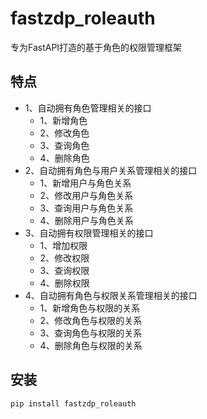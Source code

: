 # fastzdp_roleauth

专为FastAPI打造的基于角色的权限管理框架

## 特点

- 1、自动拥有角色管理相关的接口
    - 1、新增角色
    - 2、修改角色
    - 3、查询角色
    - 4、删除角色
- 2、自动拥有角色与用户关系管理相关的接口
    - 1、新增用户与角色关系
    - 2、修改用户与角色关系
    - 3、查询用户与角色关系
    - 4、删除用户与角色关系
- 3、自动拥有权限管理相关的接口
    - 1、增加权限
    - 2、修改权限
    - 3、查询权限
    - 4、删除权限
- 4、自动拥有角色与权限关系管理相关的接口
    - 1、新增角色与权限的关系
    - 2、修改角色与权限的关系
    - 3、查询角色与权限的关系
    - 4、删除角色与权限的关系

## 安装

```bash
pip install fastzdp_roleauth
```

